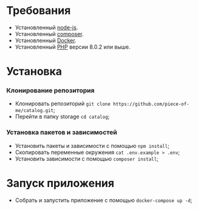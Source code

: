 
# Требования

* Установленный [node-js](https://nodejs.org/en/download/).
* Установленный [composer](https://getcomposer.org/download/).
* Установленный [Docker](https://docs.docker.com/engine/install/).
* Установленный [PHP](https://www.php.net/downloads.php) версии 8.0.2 или выше.

# Установка

### Клонирование репозитория
* Клонировать репозиторий `git clone https://github.com/piece-of-me/catalog.git`;
* Перейти в папку storage `cd catalog`;

### Установка пакетов и зависимостей
* Установить пакеты и зависимости с помощью `npm install`;
* Скопировать переменные окружения `cat .env.example > .env`;
* Установить зависимости с помощью `composer install`;

# Запуск приложения
* Собрать и запустить приложение с помощью `docker-compose up -d`;